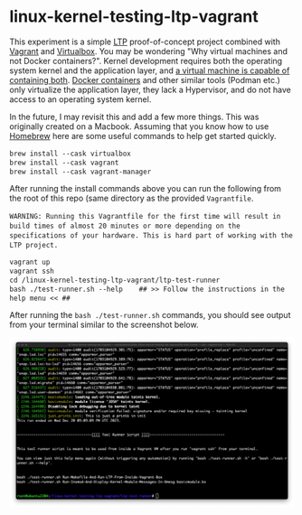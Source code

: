 # linux-kernel-testing-ltp-vagrant

This experiment is a simple [LTP](https://github.com/linux-test-project) proof-of-concept project combined with [Vagrant](https://developer.hashicorp.com/vagrant/install) and [Virtualbox](https://www.virtualbox.org/). You may be wondering "Why virtual machines and not Docker containers?". Kernel development requires both the operating system kernel and the application layer, and [a virtual machine is capable of containing both](https://www.freecodecamp.org/news/docker-vs-vm-key-differences-you-should-know/). [Docker containers](https://www.docker.com/resources/what-container/) and other similar tools (Podman etc.) only virtualize the application layer, they lack a Hypervisor, and do not have access to an operating system kernel. 

In the future, I may revisit this and add a few more things. This was originally created on a Macbook. Assuming that you know how to use [Homebrew](https://brew.sh/) here are some useful commands to help get started quickly. 

```
brew install --cask virtualbox
brew install --cask vagrant
brew install --cask vagrant-manager
```

After running the install commands above you can run the following from the root of this repo (same directory as the provided `Vagrantfile`. 

`WARNING: Running this Vagrantfile for the first time will result in build times of almost 20 minutes or more depending on the specifications of your hardware. This is hard part of working with the LTP project.`

```
vagrant up
vagrant ssh
cd /linux-kernel-testing-ltp-vagrant/ltp-test-runner
bash ./test-runner.sh --help    ## >> Follow the instructions in the help menu << ##
```

After running the `bash ./test-runner.sh` commands, you should see output from your terminal similar to the screenshot below.

![tainted-kernel](./kernel-module-dmesg-example.png)